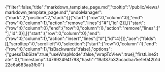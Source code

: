 {"filter":false,"title":"markdown_template_page.md","tooltip":"/public/views/markdown_template_page.md","undoManager":{"mark":2,"position":2,"stack":[[{"start":{"row":0,"column":0},"end":{"row":0,"column":1},"action":"remove","lines":["#"],"id":2}],[{"start":{"row":0,"column":0},"end":{"row":0,"column":1},"action":"remove","lines":[" "],"id":3}],[{"start":{"row":0,"column":0},"end":{"row":0,"column":1},"action":"insert","lines":["#"],"id":4}]]},"ace":{"folds":[],"scrolltop":0,"scrollleft":0,"selection":{"start":{"row":0,"column":1},"end":{"row":0,"column":1},"isBackwards":false},"options":{"guessTabSize":true,"useWrapMode":false,"wrapToView":true},"firstLineState":0},"timestamp":1476924941798,"hash":"19a187b32bcacba75e1e042b1d22c6a683aa3fb0"}